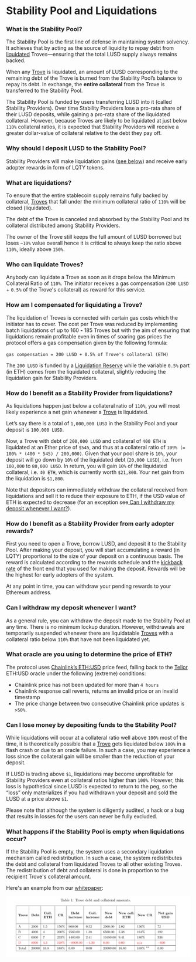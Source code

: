 # Stability Pool and Liquidations

### What is the Stability Pool?

The Stability Pool is the first line of defense in maintaining system solvency. It achieves that by acting as the source of liquidity to repay debt from [liquidated](stability-pool-and-liquidations.md#what-are-liquidations) Troves—ensuring that the total LUSD supply always remains backed.

When any [Trove](borrowing.md#what-is-a-trove) is liquidated, an amount of LUSD corresponding to the remaining debt of the Trove is burned from the Stability Pool’s balance to repay its debt. In exchange, the **entire collateral** from the Trove is transferred to the Stability Pool.&#x20;

The Stability Pool is funded by users transferring LUSD into it (called Stability Providers). Over time Stability Providers lose a pro-rata share of their LUSD deposits, while gaining a pro-rata share of the liquidated collateral. However, because Troves are likely to be liquidated at just below `110%` collateral ratios, it is expected that Stability Providers will receive a greater dollar-value of collateral relative to the debt they pay off.

### Why should I deposit LUSD to the Stability Pool?

Stability Providers will make liquidation gains ([see below](stability-pool-and-liquidations.md#how-do-i-benefit-as-a-depositor-from-liquidations)) and receive early adopter rewards in form of LQTY tokens.

### What are liquidations?

To ensure that the entire stablecoin supply remains fully backed by collateral, [Troves](borrowing.md#what-is-a-trove) that fall under the minimum collateral ratio of `110%` will be closed (liquidated).

The debt of the Trove is canceled and absorbed by the Stability Pool and its collateral distributed among Stability Providers.

The owner of the Trove still keeps the full amount of LUSD borrowed but loses `~10%` value overall hence it is critical to always keep the ratio above `110%`, ideally above `150%`.

### Who can liquidate Troves?&#x20;

Anybody can liquidate a Trove as soon as it drops below the Minimum Collateral Ratio of `110%`. The initiator receives a gas compensation (`200 LUSD` + `0.5%` of the Trove's collateral) as reward for this service.

### How am I compensated for liquidating a Trove?

The liquidation of Troves is connected with certain gas costs which the initiator has to cover. The cost per Trove was reduced by implementing batch liquidations of up to 160 **-** 185 Troves but with the aim of ensuring that liquidations remain profitable even in times of soaring gas prices the protocol offers a gas compensation given by the following formula:

`gas compensation = 200 LUSD + 0.5% of Trove's collateral (ETH)`

The `200 LUSD` is funded by a [Liquidation Reserve](borrowing.md#what-is-the-liquidation-reserve) while the variable `0.5%` part (in ETH) comes from the liquidated collateral, slightly reducing the liquidation gain for Stability Providers. 

### How do I benefit as a Stability Provider from liquidations?

As liquidations happen just below a collateral ratio of `110%`, you will most likely experience a net gain whenever a [Trove](borrowing.md#what-is-a-trove) is liquidated.&#x20;

Let’s say there is a total of `1,000,000 LUSD` in the Stability Pool and your deposit is `100,000 LUSD`.&#x20;

Now, a Trove with debt of `200,000 LUSD` and collateral of `400 ETH` is liquidated at an Ether price of `$545`, and thus at a collateral ratio of `109% (= 100% * (400 * 545) / 200,000)`. Given that your pool share is `10%`, your deposit will go down by `10%` of the liquidated debt (`20,000 LUSD`), i.e. from `100,000` to `80,000 LUSD`. In return, you will gain `10%` of the liquidated collateral, i.e. `40 ETH`, which is currently worth `$21,800`. Your net gain from the liquidation is `$1,800`.&#x20;

Note that depositors can immediately withdraw the collateral received from liquidations and sell it to reduce their exposure to ETH, if the USD value of ETH is expected to decrease (for an exception see[ Can I withdraw my deposit whenever I want?](stability-pool-and-liquidations.md#can-i-withdraw-my-deposit-whenever-i-want)).

### How do I benefit as a Stability Provider from early adopter rewards?

First you need to open a Trove, borrow LUSD, and deposit it to the Stability Pool. After making your deposit, you will start accumulating a reward (in LQTY) proportional to the size of your deposit on a continuous basis. The reward is calculated according to the rewards schedule and the [kickback rate](frontend-operators.md#what-is-the-kickback-rate) of the front end that you used for making the deposit. Rewards will be the highest for early adopters of the system.&#x20;

At any point in time, you can withdraw your pending rewards to your Ethereum address.

### Can I withdraw my deposit whenever I want?

As a general rule, you can withdraw the deposit made to the Stability Pool at any time. There is no minimum lockup duration. However, withdrawals are temporarily suspended whenever there are liquidatable [Troves](borrowing.md#what-is-a-trove) with a collateral ratio below `110%` that have not been liquidated yet.

### What oracle are you using to determine the price of ETH?

The protocol uses [Chainlink’s ETH:USD](https://data.chain.link/ethereum/mainnet/crypto-usd/eth-usd) price feed, falling back to the [Tellor](https://www.tellor.io) ETH:USD oracle under the following (extreme) conditions:

* Chainlink price has not been updated for more than `4 hours`
* Chainlink response call reverts, returns an invalid price or an invalid timestamp
* The price change between two consecutive Chainlink price updates is `>50%`.

### Can I lose money by depositing funds to the Stability Pool?

While liquidations will occur at a collateral ratio well above `100%` most of the time, it is theoretically possible that a [Trove](borrowing.md#what-is-a-trove) gets liquidated below `100%` in a flash crash or due to an oracle failure. In such a case, you may experience a loss since the collateral gain will be smaller than the reduction of your deposit.&#x20;

If LUSD is trading above `$1`, liquidations may become unprofitable for Stability Providers even at collateral ratios higher than `100%`. However, this loss is hypothetical since LUSD is expected to return to the peg, so the “loss” only materializes if you had withdrawn your deposit and sold the LUSD at a price above `$1`.

Please note that although the system is diligently audited, a hack or a bug that results in losses for the users can never be fully excluded.

### What happens if the Stability Pool is empty when liquidations occur?&#x20;

If the Stability Pool is empty, the system uses a secondary liquidation mechanism called redistribution. In such a case, the system redistributes the debt and collateral from liquidated Troves to all other existing Troves. The redistribution of debt and collateral is done in proportion to the recipient Trove's collateral amount.&#x20;

Here's an example from our [whitepaper](https://docsend.com/view/mk99y5abnr8yqxws):&#x20;

![](../.gitbook/assets/whitepaper.PNG)
